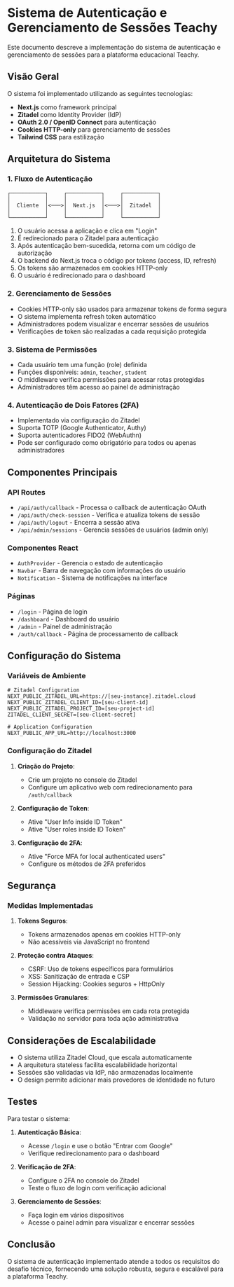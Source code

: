 # Sistema de Autenticação e Gerenciamento de Sessões Teachy

Este documento descreve a implementação do sistema de autenticação e gerenciamento de sessões para a plataforma educacional Teachy.

## Visão Geral

O sistema foi implementado utilizando as seguintes tecnologias:

- **Next.js** como framework principal
- **Zitadel** como Identity Provider (IdP)
- **OAuth 2.0 / OpenID Connect** para autenticação
- **Cookies HTTP-only** para gerenciamento de sessões
- **Tailwind CSS** para estilização

## Arquitetura do Sistema

### 1. Fluxo de Autenticação

```text
┌───────────┐     ┌───────────┐     ┌───────────┐
│           │     │           │     │           │
│  Cliente  │<───>│  Next.js  │<───>│  Zitadel  │
│           │     │           │     │           │
└───────────┘     └───────────┘     └───────────┘
```

1. O usuário acessa a aplicação e clica em "Login"
2. É redirecionado para o Zitadel para autenticação
3. Após autenticação bem-sucedida, retorna com um código de autorização
4. O backend do Next.js troca o código por tokens (access, ID, refresh)
5. Os tokens são armazenados em cookies HTTP-only
6. O usuário é redirecionado para o dashboard

### 2. Gerenciamento de Sessões

- Cookies HTTP-only são usados para armazenar tokens de forma segura
- O sistema implementa refresh token automático
- Administradores podem visualizar e encerrar sessões de usuários
- Verificações de token são realizadas a cada requisição protegida

### 3. Sistema de Permissões

- Cada usuário tem uma função (role) definida
- Funções disponíveis: `admin`, `teacher`, `student`
- O middleware verifica permissões para acessar rotas protegidas
- Administradores têm acesso ao painel de administração

### 4. Autenticação de Dois Fatores (2FA)

- Implementado via configuração do Zitadel
- Suporta TOTP (Google Authenticator, Authy)
- Suporta autenticadores FIDO2 (WebAuthn)
- Pode ser configurado como obrigatório para todos ou apenas administradores

## Componentes Principais

### API Routes

- `/api/auth/callback` - Processa o callback de autenticação OAuth
- `/api/auth/check-session` - Verifica e atualiza tokens de sessão
- `/api/auth/logout` - Encerra a sessão ativa
- `/api/admin/sessions` - Gerencia sessões de usuários (admin only)

### Componentes React

- `AuthProvider` - Gerencia o estado de autenticação
- `Navbar` - Barra de navegação com informações do usuário
- `Notification` - Sistema de notificações na interface

### Páginas

- `/login` - Página de login
- `/dashboard` - Dashboard do usuário
- `/admin` - Painel de administração
- `/auth/callback` - Página de processamento de callback

## Configuração do Sistema

### Variáveis de Ambiente

```text
# Zitadel Configuration
NEXT_PUBLIC_ZITADEL_URL=https://[seu-instance].zitadel.cloud
NEXT_PUBLIC_ZITADEL_CLIENT_ID=[seu-client-id]
NEXT_PUBLIC_ZITADEL_PROJECT_ID=[seu-project-id]
ZITADEL_CLIENT_SECRET=[seu-client-secret]

# Application Configuration
NEXT_PUBLIC_APP_URL=http://localhost:3000
```

### Configuração do Zitadel

1. **Criação do Projeto**:
   - Crie um projeto no console do Zitadel
   - Configure um aplicativo web com redirecionamento para `/auth/callback`

2. **Configuração de Token**:
   - Ative "User Info inside ID Token"
   - Ative "User roles inside ID Token"

3. **Configuração de 2FA**:
   - Ative "Force MFA for local authenticated users"
   - Configure os métodos de 2FA preferidos

## Segurança

### Medidas Implementadas

1. **Tokens Seguros**:
   - Tokens armazenados apenas em cookies HTTP-only
   - Não acessíveis via JavaScript no frontend

2. **Proteção contra Ataques**:
   - CSRF: Uso de tokens específicos para formulários
   - XSS: Sanitização de entrada e CSP
   - Session Hijacking: Cookies seguros + HttpOnly

3. **Permissões Granulares**:
   - Middleware verifica permissões em cada rota protegida
   - Validação no servidor para toda ação administrativa

## Considerações de Escalabilidade

- O sistema utiliza Zitadel Cloud, que escala automaticamente
- A arquitetura stateless facilita escalabilidade horizontal
- Sessões são validadas via IdP, não armazenadas localmente
- O design permite adicionar mais provedores de identidade no futuro

## Testes

Para testar o sistema:

1. **Autenticação Básica**:
   - Acesse `/login` e use o botão "Entrar com Google"
   - Verifique redirecionamento para o dashboard

2. **Verificação de 2FA**:
   - Configure o 2FA no console do Zitadel
   - Teste o fluxo de login com verificação adicional

3. **Gerenciamento de Sessões**:
   - Faça login em vários dispositivos
   - Acesse o painel admin para visualizar e encerrar sessões

## Conclusão

O sistema de autenticação implementado atende a todos os requisitos do desafio técnico, fornecendo uma solução robusta, segura e escalável para a plataforma Teachy.
